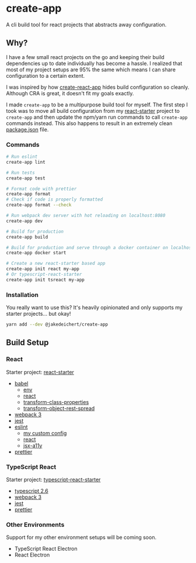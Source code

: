 # create-app

A cli build tool for react projects that abstracts away configuration.


## Why?

I have a few small react projects on the go and keeping their build dependencies up to date individually has become a hassle. I realized that most of my project setups are 95% the same which means I can share configuration to a certain extent.

I was inspired by how [create-react-app][1] hides build configuration so cleanly. Although CRA is great, it doesn't fit my goals exactly.

I made `create-app` to be a multipurpose build tool for myself. The first step I took was to move all build configuration from my [react-starter][2] project to `create-app` and then update the npm/yarn run commands to call `create-app` commands instead. This also happens to result in an extremely clean [package.json][3] file.

### Commands

~~~sh
# Run eslint
create-app lint

# Run tests
create-app test

# Format code with prettier
create-app format
# Check if code is properly formatted
create-app format --check

# Run webpack dev server with hot reloading on localhost:8080
create-app dev

# Build for production
create-app build

# Build for production and serve through a docker container on localhost:8080
create-app docker start

# Create a new react-starter based app
create-app init react my-app
# Or typescript-react-starter
create-app init tsreact my-app
~~~


### Installation

You really want to use this? It's heavily opinionated and only supports my starter projects... but okay!

~~~sh
yarn add --dev @jakedeichert/create-app
~~~


## Build Setup

### React

Starter project: [react-starter][2]

* [babel](https://github.com/babel/babel)
    * [env](https://github.com/babel/babel-preset-env)
    * [react](https://babeljs.io/docs/plugins/preset-react/)
    * [transform-class-properties](https://babeljs.io/docs/plugins/transform-class-properties/)
    * [transform-object-rest-spread](https://babeljs.io/docs/plugins/transform-object-rest-spread/)
* [webpack 3](https://github.com/webpack/webpack)
* [jest](https://github.com/facebook/jest)
* [eslint](https://github.com/eslint/eslint)
    * [my custom config](https://github.com/jakedeichert/create-app/tree/master/packages/eslint-config-create-app)
    * [react](https://github.com/yannickcr/eslint-plugin-react)
    * [jsx-a11y](https://github.com/evcohen/eslint-plugin-jsx-a11y)
* [prettier](https://github.com/prettier/prettier)


### TypeScript React

Starter project: [typescript-react-starter][4]

* [typescript 2.6](https://github.com/Microsoft/TypeScript)
* [webpack 3](https://github.com/webpack/webpack)
* [jest](https://github.com/facebook/jest)
* [prettier](https://github.com/prettier/prettier)


### Other Environments

Support for my other environment setups will be coming soon.

* TypeScript React Electron
* React Electron






[1]: https://github.com/facebookincubator/create-react-app
[2]: https://github.com/jakedeichert/react-starter
[3]: https://github.com/jakedeichert/react-starter/blob/master/package.json
[4]: https://github.com/jakedeichert/typescript-react-starter
